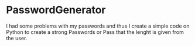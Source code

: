 # PasswordGenerator
I had some problems with my passwords and thus I create a simple code on Python to create a strong Passwords or Pass that the lenght is given from the user.
